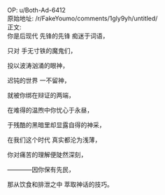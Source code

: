 
OP: u/Both-Ad-6412  
原始地址: /r/FakeYoumo/comments/1gly9yh/untitled/  
正文:  
你是后现代 先锋的先锋 痴迷于词语，    

只对  手无寸铁的魔鬼们，    
  
投以波涛汹涌的眼神，    

迟钝的世界 一不留神，    
  
就被你绑在辩证的两端，    

在难得的温煦中你忧心于永昼，    

于残酷的黑暗里却显露自得的神采，    

在我们这个时代 真实都沦为浅薄，    

你对痛苦的理解便陡然深刻，    

————因你保有先民，    

那从饮食和排泄之中  萃取神话的技巧。



